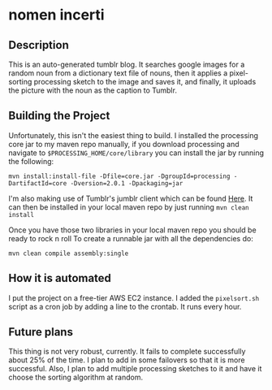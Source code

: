 nomen incerti
============


Description
------------
This is an auto-generated tumblr blog.
It searches google images for a random noun from a dictionary text file of nouns,
then it applies a pixel-sorting processing sketch to the image and saves it,
and finally, it uploads the picture with the noun as the caption to Tumblr.

Building the Project
---------------------
Unfortunately, this isn't the easiest thing to build.
I installed the processing core jar to my maven repo manually,
if you download processing and navigate to `$PROCESSING_HOME/core/library`
you can install the jar by running the following:
    
    mvn install:install-file -Dfile=core.jar -DgroupId=processing -DartifactId=core -Dversion=2.0.1 -Dpackaging=jar

I'm also making use of Tumblr's jumblr client which can be found
[Here](https://github.com/tumblr/jumblr).
It can then be installed in your local maven repo by just running `mvn clean install`
  
Once you have those two libraries in your local maven repo you should be ready to rock n roll
To create a runnable jar with all the dependencies do:
 
   `mvn clean compile assembly:single`

How it is automated
-------------------

I put the project on a free-tier AWS EC2 instance.
I added the `pixelsort.sh` script as a cron job by adding a line to the crontab.
It runs every hour.
 
Future plans
---------------

This thing is not very robust, currently. It fails to complete successfully about 25% of the time.
I plan to add in some failovers so that it is more successful.
Also, I plan to add multiple processing sketches to it and have it choose the sorting algorithm at random.
